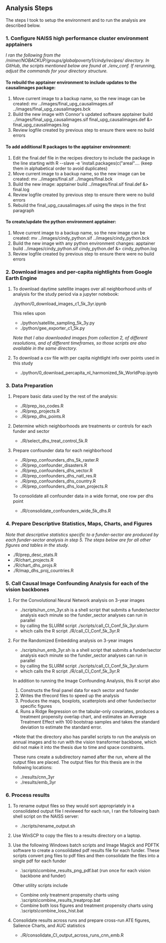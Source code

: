 ## Analysis Steps
The steps I took to setup the environment and to run the analysis are described below.

### 1. Configure NAISS high performance cluster environment apptainers
*I ran the following from the /mimer/NOBACKUP/groups/globalpoverty1/cindy/recipes/ directory.  In GitHub, the scripts mentioned below are found at ./env_conf.  If rerunning, adjust the commands for your directory structure.*

#### To rebuild the apptainer environment to include updates to the causalimages package:
1. Move current image to a backup name, so the new image can be created:
   mv ../images/final_upg_causalimages.sif ../images/final_upg_causalimages.bck
2. Build the new image with Connor's updated software
  apptainer build ../images/final_upg_causalimages.sif final_upg_causalimages.def &> final_upg_causalimages.log
3. Review logfile created by previous step to ensure there were no build errors

#### To add additional R packages to the apptainer environment:
1. Edit the final.def file in the recipes directory to include the package in
   the line starting with R --slave -e 'install.packages(c("areal"....
   (keep them in alphabetical order to avoid duplicates)
2. Move current image to a backup name, so the new image can be created:
   mv ../images/final.sif ../images/final.bck
3. Build the new image:
    apptainer build ../images/final.sif final.def &> final.log
4. Review logfile created by previous step to ensure there were no build errors
5. Rebuild the final_upg_causalimages.sif using the steps in the first paragraph

#### To create/update the python environment apptainer:
1. Move current image to a backup name, so the new image can be created:
   mv ../images/cindy_python.sif ../images/cindy_python.bck
2. Build the new image with any python environment changes:
   apptainer build ../images/cindy_python.sif cindy_python.def &> cindy_python.log
3. Review logfile created by previous step to ensure there were no build errors


### 2. Download images and per-capita nightlights from Google Earth Engine
1. To download daytime satellite images over all neighborhood units of analysis for the study period via a jupyter notebook:

   ./python/0_download_images_c1_5k_3yr.ipynb
   
   This relies upon
   -  ./python/satellite_sampling_5k_3y.py
   -  ./python/gee_exporter_c1_5k.py

   *Note that I also downloaded images from collection 2, of different resolutions, and of different timeframes, so those scripts are also available in the same directory.* 

2. To download a csv file with per capita nightlight info over points used in this study
   - ./python/0_download_percapita_nl_harmonized_5k_WorldPop.ipynb

### 3. Data Preparation
1. Prepare basic data used by the rest of the analysis:
   - ./R/prep_iso_codes.R
   - ./R/prep_projects.R
   - ./R/prep_dhs_points.R 

3. Determine which neighborhoods are treatments or controls for each funder and sector
   - ./R/select_dhs_treat_control_5k.R

4. Prepare confounder data for each neighborhood 
   - ./R/prep_confounders_dhs_5k_raster.R
   - ./R/prep_confounder_disasters.R
   - ./R/prep_confounders_dhs_vector.R
   - ./R/prep_confounders_dhs_natl_res.R
   - ./R/prep_confounders_dhs_country.R
   - ./R/prep_confounders_dhs_loan_projects.R
     
   To consolidate all confounder data in a wide format, one row per dhs point
   - ./R/consolidate_confounders_wide_5k_dhs.R

### 4. Prepare Descriptive Statistics, Maps, Charts, and Figures
*Note that descriptive statistics specific to a funder-sector are produced by each funder-sector analysis in step 5.  The steps below are for all other figures and tables in the study.*

- ./R/prep_desc_stats.R
- ./R/chart_projects.R
- ./R/chart_dhs_projs.R
- ./R/map_dhs_proj_countries.R

### 5. Call Causal Image Confounding Analysis for each of the vision backbones
1. For the Convolutional Neural Network analysis on 3-year images
   - ./scripts/run_cnn_3yr.sh is a shell script that submits a funder/sector analysis each minute so the funder_sector analyses can run in parallel 
   - by calling the SLURM script ./scripts/call_CI_Conf_5k_3yr.slurm
   - which calls the R script ./R/call_CI_Conf_5k_3yr.R
2. For the Randomized Embedding analysis on 3-year images
   - ./scripts/run_emb_3yr.sh is a shell script that submits a funder/sector analysis each minute so the funder_sector analyses can run in parallel 
   - by calling the SLURM script ./scripts/call_CI_Conf_5k_3yr.slurm
   - which calls the R script ./R/call_CI_Conf_5k_3yr.R

   In addition to running the Image Confounding Analysis, this R script also
   1. Constructs the final panel data for each sector and funder
   2. Writes the tfrecord files to speed up the analysis
   3. Produces the maps, boxplots, scatterplots and other funder/sector specific figures
   4. Runs a Ridge Regression on the tabular-only covariates, produces a treatment propensity overlap chart, and estimates an Average Treatment Effect with 100 bootstrap samples and takes the standard deviation to estimate the standard error.

   *Note that the directory also has parallel scripts to run the analysis on annual images and to run with the vision transformer backbone, which did not make it into the thesis due to time and space constraints.
   
   These runs create a subdirectory named after the run, where all the output files are placed.  The output files for this thesis are in the following locations:
   - ./results/cnn_3yr
   - ./results/emb_3yr

### 6. Process results 
1. To rename output files so they would sort appropriately in a consolidated output file I reviewed for each run, I ran the following bash shell script on the NAISS server:
   - ./scripts/rename_output.sh

2. Use WinSCP to copy the files to a results directory on a laptop.
3. Use the following Windows batch scripts and Image Magick and PDFTK software to create a consolidated pdf results file for each funder.
   These scripts convert png files to pdf files and then consolidate the files into a single pdf for each funder
   - .\scripts\combine_results_png_pdf.bat (run once for each vision backbone and funder)
   
   Other utility scripts include
   - Combine only treatment propensity charts using .\scripts\combine_results_treatprop.bat
   - Combine both loss figures and treatment propensity charts using .\scripts\combine_loss_hist.bat

4. Consolidate results across runs and prepare cross-run ATE figures, Salience Charts, and AUC statistics
   - ./R/consolidate_CI_output_across_runs_cnn_emb.R




    
